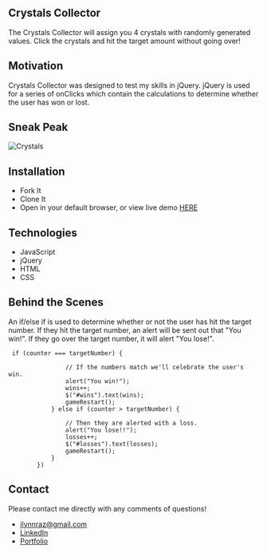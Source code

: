 ## Crystals Collector
The Crystals Collector will assign you 4 crystals with randomly generated values. Click the crystals and hit the target amount without going over!

## Motivation
Crystals Collector was designed to test my skills in jQuery. jQuery is used for a series of onClicks which contain the calculations to determine whether the user has won or lost.
  
## Sneak Peak
![Crystals](https://user-images.githubusercontent.com/53287044/74378972-204b4300-4da4-11ea-8eb8-c61613af18bd.jpg)

## Installation
* Fork It
* Clone It
* Open in your default browser, or view live demo [HERE](https://jlynnraz.github.io/Crystals-Collector/) 

## Technologies
* JavaScript 
* jQuery 
* HTML 
* CSS 

## Behind the Scenes
An if/else if is used to determine whether or not the user has hit the target number. If they hit the target number, an alert will be sent out that "You win!". If they go over the target number, it will alert "You lose!".
~~~
 if (counter === targetNumber) {

                // If the numbers match we'll celebrate the user's win.
                alert("You win!");
                wins++;
                $("#wins").text(wins);
                gameRestart();
            } else if (counter > targetNumber) {

                // Then they are alerted with a loss.
                alert("You lose!!");
                losses++;
                $("#losses").text(losses);
                gameRestart();
            }
        })
~~~

## Contact
Please contact me directly with any comments of questions!
* jlynnraz@gmail.com
* [LinkedIn](https://www.linkedin.com/in/jaimee-razee/)
* [Portfolio](https://jlynnraz.github.io/Portfolio2/)

